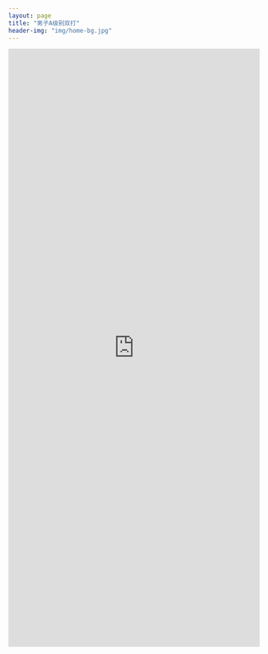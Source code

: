 ```yaml
---
layout: page
title: "男子A级别双打"
header-img: "img/home-bg.jpg"
---
```


<iframe src="https://challonge.com/actc2022da/module" width="100%" height="1200" frameborder="0" scrolling="auto" allowtransparency="true"></iframe>
